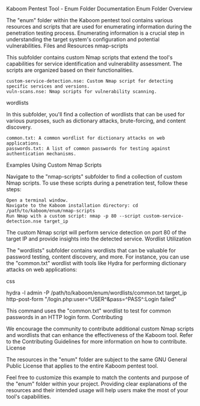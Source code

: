Kaboom Pentest Tool - Enum Folder Documentation
Enum Folder Overview

The "enum" folder within the Kaboom pentest tool contains various resources and scripts that are used for enumerating information during the penetration testing process. Enumerating information is a crucial step in understanding the target system's configuration and potential vulnerabilities.
Files and Resources
nmap-scripts

This subfolder contains custom Nmap scripts that extend the tool's capabilities for service identification and vulnerability assessment. The scripts are organized based on their functionalities.

    custom-service-detection.nse: Custom Nmap script for detecting specific services and versions.
    vuln-scans.nse: Nmap scripts for vulnerability scanning.

wordlists

In this subfolder, you'll find a collection of wordlists that can be used for various purposes, such as dictionary attacks, brute-forcing, and content discovery.

    common.txt: A common wordlist for dictionary attacks on web applications.
    passwords.txt: A list of common passwords for testing against authentication mechanisms.

Examples
Using Custom Nmap Scripts

Navigate to the "nmap-scripts" subfolder to find a collection of custom Nmap scripts. To use these scripts during a penetration test, follow these steps:

    Open a terminal window.
    Navigate to the Kaboom installation directory: cd /path/to/kaboom/enum/nmap-scripts
    Run Nmap with a custom script: nmap -p 80 --script custom-service-detection.nse target_ip

The custom Nmap script will perform service detection on port 80 of the target IP and provide insights into the detected service.
Wordlist Utilization

The "wordlists" subfolder contains wordlists that can be valuable for password testing, content discovery, and more. For instance, you can use the "common.txt" wordlist with tools like Hydra for performing dictionary attacks on web applications:

css

hydra -l admin -P /path/to/kaboom/enum/wordlists/common.txt target_ip http-post-form "/login.php:user=^USER^&pass=^PASS^:Login failed"

This command uses the "common.txt" wordlist to test for common passwords in an HTTP login form.
Contributing

We encourage the community to contribute additional custom Nmap scripts and wordlists that can enhance the effectiveness of the Kaboom tool. Refer to the Contributing Guidelines for more information on how to contribute.
License

The resources in the "enum" folder are subject to the same GNU General Public License that applies to the entire Kaboom pentest tool.

Feel free to customize this example to match the contents and purpose of the "enum" folder within your project. Providing clear explanations of the resources and their intended usage will help users make the most of your tool's capabilities.
